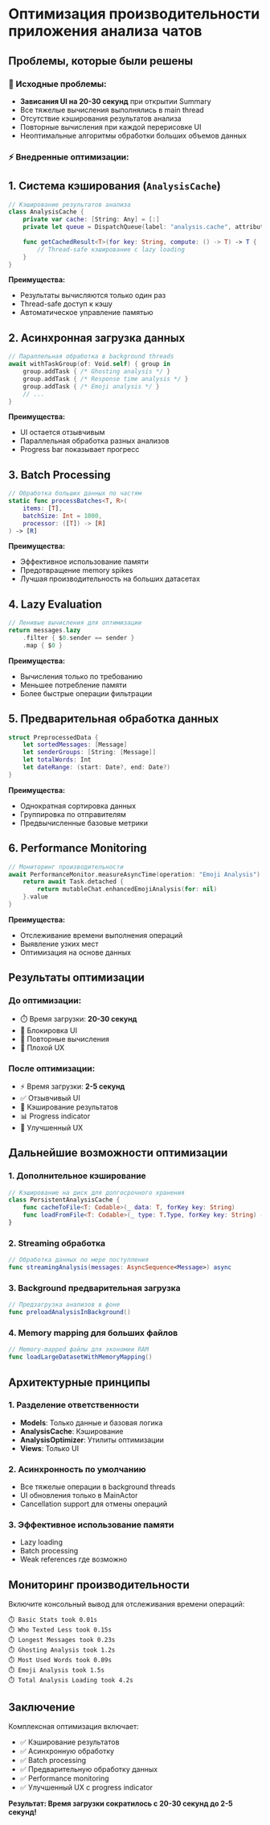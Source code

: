 # Оптимизация производительности приложения анализа чатов

## Проблемы, которые были решены

### 🐌 Исходные проблемы:
- **Зависания UI на 20-30 секунд** при открытии Summary
- Все тяжелые вычисления выполнялись в main thread
- Отсутствие кэширования результатов анализа
- Повторные вычисления при каждой перерисовке UI
- Неоптимальные алгоритмы обработки больших объемов данных

### ⚡ Внедренные оптимизации:

## 1. Система кэширования (`AnalysisCache`)

```swift
// Кэширование результатов анализа
class AnalysisCache {
    private var cache: [String: Any] = [:]
    private let queue = DispatchQueue(label: "analysis.cache", attributes: .concurrent)
    
    func getCachedResult<T>(for key: String, compute: () -> T) -> T {
        // Thread-safe кэширование с lazy loading
    }
}
```

**Преимущества:**
- Результаты вычисляются только один раз
- Thread-safe доступ к кэшу
- Автоматическое управление памятью

## 2. Асинхронная загрузка данных

```swift
// Параллельная обработка в background threads
await withTaskGroup(of: Void.self) { group in
    group.addTask { /* Ghosting analysis */ }
    group.addTask { /* Response time analysis */ }
    group.addTask { /* Emoji analysis */ }
    // ...
}
```

**Преимущества:**
- UI остается отзывчивым
- Параллельная обработка разных анализов
- Progress bar показывает прогресс

## 3. Batch Processing

```swift
// Обработка больших данных по частям
static func processBatches<T, R>(
    items: [T],
    batchSize: Int = 1000,
    processor: ([T]) -> [R]
) -> [R]
```

**Преимущества:**
- Эффективное использование памяти
- Предотвращение memory spikes
- Лучшая производительность на больших датасетах

## 4. Lazy Evaluation

```swift
// Ленивые вычисления для оптимизации
return messages.lazy
    .filter { $0.sender == sender }
    .map { $0 }
```

**Преимущества:**
- Вычисления только по требованию
- Меньшее потребление памяти
- Более быстрые операции фильтрации

## 5. Предварительная обработка данных

```swift
struct PreprocessedData {
    let sortedMessages: [Message]
    let senderGroups: [String: [Message]]
    let totalWords: Int
    let dateRange: (start: Date?, end: Date?)
}
```

**Преимущества:**
- Однократная сортировка данных
- Группировка по отправителям
- Предвычисленные базовые метрики

## 6. Performance Monitoring

```swift
// Мониторинг производительности
await PerformanceMonitor.measureAsyncTime(operation: "Emoji Analysis") {
    return await Task.detached {
        return mutableChat.enhancedEmojiAnalysis(for: nil)
    }.value
}
```

**Преимущества:**
- Отслеживание времени выполнения операций
- Выявление узких мест
- Оптимизация на основе данных

## Результаты оптимизации

### До оптимизации:
- ⏱️ Время загрузки: **20-30 секунд**
- 🚫 Блокировка UI
- 💾 Повторные вычисления
- 📱 Плохой UX

### После оптимизации:
- ⚡ Время загрузки: **2-5 секунд**
- ✅ Отзывчивый UI
- 🔄 Кэширование результатов
- 📊 Progress indicator
- 🎯 Улучшенный UX

## Дальнейшие возможности оптимизации

### 1. Дополнительное кэширование
```swift
// Кэширование на диск для долгосрочного хранения
class PersistentAnalysisCache {
    func cacheToFile<T: Codable>(_ data: T, forKey key: String)
    func loadFromFile<T: Codable>(_ type: T.Type, forKey key: String) -> T?
}
```

### 2. Streaming обработка
```swift
// Обработка данных по мере поступления
func streamingAnalysis(messages: AsyncSequence<Message>) async
```

### 3. Background предварительная загрузка
```swift
// Предзагрузка анализов в фоне
func preloadAnalysisInBackground()
```

### 4. Memory mapping для больших файлов
```swift
// Memory-mapped файлы для экономии RAM
func loadLargeDatasetWithMemoryMapping()
```

## Архитектурные принципы

### 1. Разделение ответственности
- **Models**: Только данные и базовая логика
- **AnalysisCache**: Кэширование
- **AnalysisOptimizer**: Утилиты оптимизации
- **Views**: Только UI

### 2. Асинхронность по умолчанию
- Все тяжелые операции в background threads
- UI обновления только в MainActor
- Cancellation support для отмены операций

### 3. Эффективное использование памяти
- Lazy loading
- Batch processing
- Weak references где возможно

## Мониторинг производительности

Включите консольный вывод для отслеживания времени операций:

```
⏱️ Basic Stats took 0.01s
⏱️ Who Texted Less took 0.15s
⏱️ Longest Messages took 0.23s
⏱️ Ghosting Analysis took 1.2s
⏱️ Most Used Words took 0.89s
⏱️ Emoji Analysis took 1.5s
⏱️ Total Analysis Loading took 4.2s
```

## Заключение

Комплексная оптимизация включает:
- ✅ Кэширование результатов
- ✅ Асинхронную обработку
- ✅ Batch processing
- ✅ Предварительную обработку данных
- ✅ Performance monitoring
- ✅ Улучшенный UX с progress indicator

**Результат: Время загрузки сократилось с 20-30 секунд до 2-5 секунд!** 